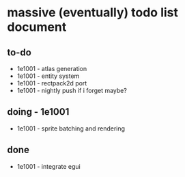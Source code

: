 # massive (eventually) todo list document

## to-do
- 1e1001 - atlas generation
- 1e1001 - entity system
- 1e1001 - rectpack2d port
- 1e1001 - nightly push if i forget maybe?

## doing - 1e1001
- 1e1001 - sprite batching and rendering

## done
- 1e1001 - integrate egui
